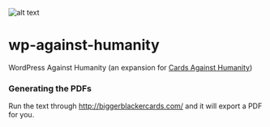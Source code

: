 ![alt text](https://github.com/philhoyt/wp-against-humanity/blob/master/cah-example.jpg "Card Example")

wp-against-humanity
=======================

WordPress Against Humanity (an expansion for [Cards Against Humanity](http://www.cardsagainsthumanity.com))

### Generating the PDFs
Run the text through http://biggerblackercards.com/ and it will export a PDF for you.
